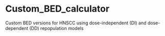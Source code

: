 # Custom_BED_calculator
Custom BED versions for HNSCC using dose-independent (DI) and dose-dependent (DD) repopulation models
